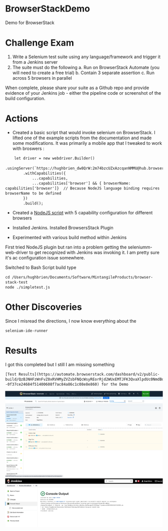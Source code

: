 # BrowserStackDemo
Demo for BrowserStack

# Challenge Exam
1. Write a Selenium test suite using any language/framework and trigger it from a Jenkins server
2. The suite must do the following
  a. Run on BrowserStack Automate (you will need to create a free trial)
  b. Contain 3 separate assertion
  c. Run across 5 browsers in parallel

When complete, please share your suite as a Github repo and provide evidence of your Jenkins job - either the pipeline code or screenshot of the build configuration.

# Actions

- Created a basic script that would invoke selenium on BrowserStack. I lifted one of the example scripts from the documentation and made some modifications. It was primarily a mobile app that I tweaked to work with broswers : 
```
    let driver = new webdriver.Builder()
        .usingServer(`https://hughbrien_dw8QrW:2m74bzcUZxAzcqanNMMU@hub.browserstack.com/wd/hub`)
        .withCapabilities({
            ...capabilities,
            ...capabilities['browser'] && { browserName: capabilities['browser']}  // Because NodeJS language binding requires browserName to be defined
        })
        .build();
 ```

- Created a [NodeJS script](https://github.com/hughbrien/BrowserStackDemo/blob/main/demotest.js) with 5 capability configuration for different browsers 

- Installed Jenkins.  Installed BrowsersStack Plugin 

- Experimented with various build method within Jenkins

First tried NodeJS plugin but ran into a problem getting the seleniumm-web-driver to get recognized with Jenkins was invoking it. I am pretty sure it's ac configuration issue somewhere. 

Switched to Bash Script build type

``` 
cd /Users/hughbrien/Documents/Software/MintangileProducts/browser-stack-test
node ./simpletest.js
```

# Other Discoveries

Since I misread the directions, I now know everything about the  
```
selenium-ide-runner 
```

# Results

I got this completed but I still I am missing something 

``` 
[Test Results](https://automate.browserstack.com/dashboard/v2/public-build/QzBJNHFzWnFvZ0xRVHMyZVZsbFNQcWsyREorRjd2WUxEMTJFK3QvaXlpdUc0NmdBdkk3M3UzOC8yaTBlRjE2dTRMdkZhM2tyMC9qelh4dXFZYmlzOGc9PS0tTy9nV09LaTRjdDFDV3Y2Rmw4bVVjQT09--0f37ce24684f51400608f7ac84a86c1c08e8e860) for the Demo
```

![Parallel Test](https://github.com/hughbrien/BrowserStackDemo/blob/main/basictests.jpg)
![Jenkins Run](https://github.com/hughbrien/BrowserStackDemo/blob/main/jenkinrun.jpg)



